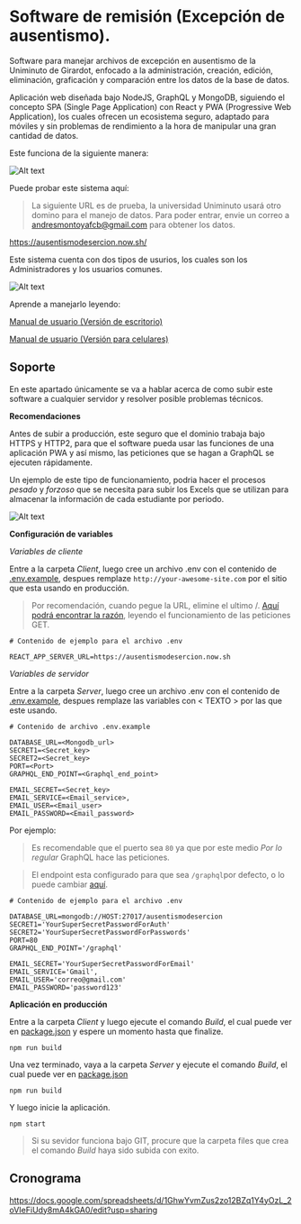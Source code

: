 # Software de remisión (Excepción de ausentismo).

Software para manejar archivos de excepción en ausentismo de la Uniminuto de Girardot, enfocado a la administración, creación, edición, eliminación, graficación y comparación entre los datos de la base de datos.

Aplicación web diseñada bajo NodeJS, GraphQL y MongoDB, siguiendo el concepto SPA (Single Page Application) con React y PWA (Progressive Web Application), los cuales ofrecen un ecosistema seguro, adaptado para móviles y sin problemas de rendimiento a la hora de manipular una gran cantidad de datos.

Este funciona de la siguiente manera:

![Alt text](https://i.imgur.com/qCy9N2D.png "INFORMATION FUNCTIONALITY")

Puede probar este sistema aquí:

> La siguiente URL es de prueba, la universidad Uniminuto usará otro domino para el manejo de datos. Para poder entrar, envie un correo a andresmontoyafcb@gmail.com para obtener los datos.

https://ausentismodesercion.now.sh/

Este sistema cuenta con dos tipos de usurios, los cuales son los Administradores y los usuarios comunes.

![Alt text](https://i.imgur.com/aPkCRiP.png "USER WORKS")

Aprende a manejarlo leyendo:

[Manual de usuario (Versión de escritorio)](https://docs.google.com/document/d/1JQmSufvyk8H02z9-OY6WPfp0x8GGYOt4DIj55Y3WvEo/edit?usp=sharing)

[Manual de usuario (Versión para celulares)](https://docs.google.com/document/d/1dmSFLYvSqUbUCbqmPfUDGxPgOw6BU621H4yB-Zp96g4/edit?usp=sharing)

## Soporte

En este apartado únicamente se va a hablar acerca de como subir este software a cualquier servidor y resolver posible problemas técnicos.

**Recomendaciones**

Antes de subir a producción, este seguro que el dominio trabaja bajo HTTPS y HTTP2, para que el software pueda usar las funciones de una aplicación PWA y así mismo, las peticiones que se hagan a GraphQL se ejecuten rápidamente.

Un ejemplo de este tipo de funcionamiento, podria hacer el procesos *pesado* y *forzoso* que se necesita para subir los Excels que se utilizan para almacenar la información de cada estudiante por periodo.

![Alt text](https://i.imgur.com/Y9pYber.png "UPLOAD EXCEL")

**Configuración de variables**

*Variables de cliente*

Entre a la carpeta *Client*, luego cree un archivo .env con el contenido de [.env.example](client/.env.example), despues remplaze `http://your-awesome-site.com` por el sitio que esta usando en producción.

> Por recomendación, cuando pegue la URL, elimine el ultimo /. [Aquí podrá encontrar la razón](https://github.com/MontoyaAndres/GradeProject/blob/master/client/src/utils/api.js), leyendo el funcionamiento de las peticiones GET.

```
# Contenido de ejemplo para el archivo .env

REACT_APP_SERVER_URL=https://ausentismodesercion.now.sh
```

*Variables de servidor*

Entre a la carpeta *Server*, luego cree un archivo .env con el contenido de [.env.example](server/.env.example), despues remplaze las variables con < TEXTO > por las que este usando.

```
# Contenido de archivo .env.example

DATABASE_URL=<Mongodb_url>
SECRET1=<Secret_key>
SECRET2=<Secret_key>
PORT=<Port>
GRAPHQL_END_POINT=<Graphql_end_point>

EMAIL_SECRET=<Secret_key>
EMAIL_SERVICE=<Email_service>,
EMAIL_USER=<Email_user>
EMAIL_PASSWORD=<Email_password>
```

Por ejemplo:

> Es recomendable que el puerto sea `80` ya que por este medio *Por lo regular* GraphQL hace las peticiones.

> El endpoint esta configurado para que sea `/graphql`por defecto, o lo puede cambiar [aquí](client/src/apollo.js#L7).

```
# Contenido de ejemplo para el archivo .env

DATABASE_URL=mongodb://HOST:27017/ausentismodesercion
SECRET1='YourSuperSecretPasswordForAuth'
SECRET2='YourSuperSecretPasswordForPasswords'
PORT=80
GRAPHQL_END_POINT='/graphql'

EMAIL_SECRET='YourSuperSecretPasswordForEmail'
EMAIL_SERVICE='Gmail',
EMAIL_USER='correo@gmail.com'
EMAIL_PASSWORD='password123'
```

**Aplicación en producción**

Entre a la carpeta *Client* y luego ejecute el comando *Build*, el cual puede ver en [package.json](client/package.json) y espere un momento hasta que finalize.

```
npm run build
```

Una vez terminado, vaya a la carpeta *Server* y ejecute el comando *Build*, el cual puede ver en [package.json](server/package.json)

```
npm run build
```

Y luego inicie la aplicación.

```
npm start
```

> Si su sevidor funciona bajo GIT, procure que la carpeta files que crea el comando *Build* haya sido subida con exito.

## Cronograma

https://docs.google.com/spreadsheets/d/1GhwYvmZus2zo12BZq1Y4yOzL_2oVIeFiUdy8mA4kGA0/edit?usp=sharing
    
